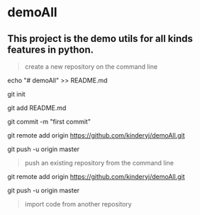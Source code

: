 # demoAll

## This project is the demo utils for all kinds features in python. 

> create a new repository on the command line

echo "# demoAll" >> README.md

git init

git add README.md

git commit -m "first commit"

git remote add origin https://github.com/kinderyj/demoAll.git

git push -u origin master

> push an existing repository from the command line

git remote add origin https://github.com/kinderyj/demoAll.git

git push -u origin master

> import code from another repository

